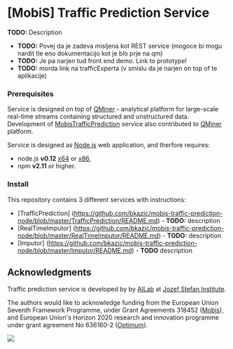 # [MobiS] Traffic Prediction Service 
**TODO:** Description 

- **TODO:** Povej da je zadeva misljena kot REST service (mogoce bi mogu nardit tle eno dokumentacijo kot je blo prje na qm)
- **TODO:** Je pa narjen tud front end demo. Link to prototype!
- **TODO:** morda link na trafficExperta (v smislu da je narjen on top of te aplikacije)

### Prerequisites
Service is designed on top of [QMiner](https://github.com/qminer/qminer) - analytical platform for 
large-scale real-time streams containing structured and unstructured data. Development of 
[MobisTrafficPrediction](https://github.com/bkazic/mobis-traffic-prediction-node) service 
also contributed to [QMiner](https://github.com/qminer/qminer) platform.

Service is designed as [Node.js](https://nodejs.org/en/) web application, and therfore requires: 
- node.js **v0.12** [x64](https://nodejs.org/download/release/v0.12.7/x64/node-v0.12.7-x64.msi) or 
[x86](https://nodejs.org/download/release/v0.12.7/node-v0.12.7-x86.msi), 
- npm **v2.11** or higher.

### Install 
This repository contains 3 different services with instructions:
- [TrafficPrediction]
    (https://github.com/bkazic/mobis-traffic-prediction-node/blob/master/TrafficPrediction/README.md) - 
    **TODO:** description
- [RealTimeImputor]
    (https://github.com/bkazic/mobis-traffic-prediction-node/blob/master/RealTimeImputor/README.md) - 
    **TODO:** description
- [Imputor]
    (https://github.com/bkazic/mobis-traffic-prediction-node/blob/master/Imputor/README.md) - 
    **TODO** description


## Acknowledgments

Traffic prediction service is developed by  by [AILab](http://ailab.ijs.si/) at 
[Jozef Stefan Institute](http://www.ijs.si/).

The authors would like to acknowledge funding from the European Union Seventh Framework Programme, 
under Grant Agreements 318452 ([Mobis](https://sites.google.com/site/mobiseuprojecteu/)), and
European Union's Horizon 2020 research and innovation programme under grant agreement 
No 636160-2 ([Optimum](http://www.optimumproject.eu/)).

![](http://ailab.ijs.si/~blazf/eu.png)
